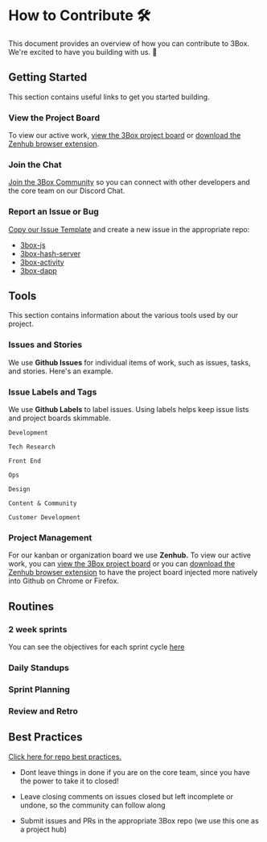 # How to Contribute 🛠️

This document provides an overview of how you can contribute to 3Box. We're excited to have you building with us. 🎉

## Getting Started
This section contains useful links to get you started building.

### View the Project Board

To view our active work, [view the 3Box project board](https://app.zenhub.com/workspace/o/uport-project/3box/boards?repos=139279908,146687169,146688532,145592766,145133349) or [download the Zenhub browser extension](https://www.zenhub.com/extension).

### Join the Chat

[Join the 3Box Community](https://mailchi.mp/c671ca2b8093/3box) so you can connect with other developers and the core team on our Discord Chat.

### Report an Issue or Bug

[Copy our Issue Template](./.github/ISSUE_TEMPLATE.md) and create a new issue in the appropriate repo:

* [3box-js](https://github.com/uport-project/3box-js/issues/new)
* [3box-hash-server](https://github.com/uport-project/3box-hash-server/issues/new)
* [3box-activity](https://github.com/uport-project/3box-activity/issues/new)
* [3box-dapp](https://github.com/uport-project/3box-dapp/issues/new)

## Tools
This section contains information about the various tools used by our project.

### Issues and Stories
We use **Github Issues** for individual items of work, such as issues, tasks, and stories. Here's an example.

### Issue Labels and Tags
We use **Github Labels** to label issues. Using labels helps keep issue lists and project boards skimmable.

`Development`

`Tech Research`

`Front End`

`Ops`

`Design`

`Content & Community`

`Customer Development`


### Project Management
For our kanban or organization board we use **Zenhub.**
To view our active work, you can [view the 3Box project board](https://app.zenhub.com/workspace/o/uport-project/3box/boards?repos=139279908,146687169,146688532,145592766,145133349)
or you can [download the Zenhub browser extension](https://www.zenhub.com/extension) to have the project board injected more natively into Github on Chrome or Firefox.

## Routines

### 2 week sprints
You can see the objectives for each sprint cycle [here](./SPRINTS.md)

### Daily Standups

### Sprint Planning

### Review and Retro

## Best Practices

[Click here for repo best practices.](./REPO-BEST-PRACTICES.md)

* Dont leave things in done if you are on the core team, since you have the power to take it to closed!

* Leave closing comments on issues closed but left incomplete or undone, so the community can follow along

* Submit issues and PRs in the appropriate 3Box repo (we use this one as a project hub)


